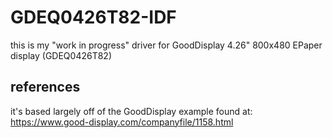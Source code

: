 # GDEQ0426T82-IDF
this is my "work in progress" driver for GoodDisplay 4.26" 800x480 EPaper display (GDEQ0426T82)

## references
it's based largely off of the GoodDisplay example found at:
    https://www.good-display.com/companyfile/1158.html

